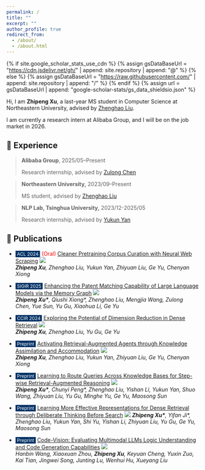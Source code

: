 ```yaml
---
permalink: /
title: ""
excerpt: ""
author_profile: true
redirect_from: 
  - /about/
  - /about.html
---
```


{% if site.google_scholar_stats_use_cdn %}
{% assign gsDataBaseUrl = "https://cdn.jsdelivr.net/gh/" | append: site.repository | append: "@" %}
{% else %}
{% assign gsDataBaseUrl = "https://raw.githubusercontent.com/" | append: site.repository | append: "/" %}
{% endif %}
{% assign url = gsDataBaseUrl | append: "google-scholar-stats/gs_data_shieldsio.json" %}

<span class='anchor' id='about-me'></span>

Hi, I am **Zhipeng Xu**, a last-year MS student in Computer Science at Northeastern University, advised by [Zhenghao Liu](https://edwardzh.github.io/).

I am currently a research intern at Alibaba Group, and I will be on the job market in 2026.

## 🔬 Experience

> **Alibaba Group**, 2025/05–Present
>
> Research internship, advised by [Zulong Chen](https://scholar.google.com/citations?user=nUVmSqUAAAAJ&hl=zh-CN)

> **Northeastern University,** 2023/09–Present
>
> MS student, advised by [Zhenghao Liu](https://edwardzh.github.io/)

> **NLP Lab, Tsinghua University,** 2023/12-2025/05
>
> Research internship, advised by [Yukun Yan](https://scholar.google.com/citations?user=B88nSvIAAAAJ&hl=zh-CN)

## 📝 Publications 

- <span style="background-color: #003366; color: white; padding: 1px 4px; font-size: 12px;">ACL 2024</span> <span style="color:red">(Oral)</span>  [Cleaner Pretraining Corpus Curation with Neural Web Scraping](https://arxiv.org/abs/2402.14652)  ![](https://img.shields.io/github/stars/OpenMatch/NeuScraper?style=social&label=Stars)    
  ***Zhipeng Xu**, Zhenghao Liu, Yukun Yan, Zhiyuan Liu, Ge Yu, Chenyan Xiong*
- <span style="background-color: #003366; color: white; padding: 1px 4px; font-size: 12px;">SIGIR 2025</span>  [Enhancing the Patent Matching Capability of Large Language Models via the Memory Graph](https://arxiv.org/abs/2504.14845)  ![](https://img.shields.io/github/stars/NEUIR/MemGraph?style=social&label=Stars)    
  ***Zhipeng Xu\***, Qiushi Xiong\*, Zhenghao Liu, Mengjia Wang, Zulong Chen, Yue Sun, Yu Gu, Xiaohua Li, Ge Yu*
- <span style="background-color: #003366; color: white; padding: 1px 4px; font-size: 12px;">CCIR 2024</span>  [Exploring the Potential of Dimension Reduction in Dense Retrieval](https://link.springer.com/chapter/10.1007/978-981-96-1710-4_6) ![](https://img.shields.io/github/stars/NEUIR/ConAE?style=social&label=Stars)    
  ***Zhipeng Xu**, Zhenghao Liu, Yu Gu, Ge Yu* 
- <span style="background-color: #003366; color: white; padding: 1px 4px; font-size: 12px;">Preprint</span>  [Activating Retrieval-Augmented Agents through Knowledge Assimilation and Accommodation](https://arxiv.org/abs/2402.13547)  ![](https://img.shields.io/github/stars/OpenMatch/ActiveRAG?style=social&label=Stars)    
  ***Zhipeng Xu**, Zhenghao Liu, Yukun Yan, Zhiyuan Liu, Ge Yu, Chenyan Xiong*
- <span style="background-color: #003366; color: white; padding: 1px 4px; font-size: 12px;">Preprint</span> [Learning to Route Queries Across Knowledge Bases for Step-wise Retrieval-Augmented Reasoning](https://arxiv.org/abs/2505.22095) ![](https://img.shields.io/github/stars/OpenBMB/R1-Router?style=social&label=Stars)   
  ***Zhipeng Xu\***, Chunyi Peng\*, Zhenghao Liu, Yishan Li, Yukun Yan, Shuo Wang, Zhiyuan Liu, Yu Gu, Minghe Yu, Ge Yu, Maosong Sun*
- <span style="background-color: #003366; color: white; padding: 1px 4px; font-size: 12px;">Preprint</span>  [Learning More Effective Representations for Dense Retrieval through Deliberate Thinking Before Search](https://arxiv.org/pdf/2502.12974) ![](https://img.shields.io/github/stars/OpenBMB/Debater?style=social&label=Stars) ***Zhipeng Xu\***, Yifan Ji\*, Zhenghao Liu, Yukun Yan, Shi Yu, Yishan Li, Zhiyuan Liu, Yu Gu, Ge Yu, Maosong Sun*

- <span style="background-color: #003366; color: white; padding: 1px 4px; font-size: 12px;">Preprint</span>  [Code-Vision: Evaluating Multimodal LLMs Logic Understanding and Code Generation Capabilities](https://arxiv.org/abs/2502.11829)  ![](https://img.shields.io/github/stars/wanghanbinpanda/CodeVision?style=social&label=Stars)    
  *Hanbin Wang, Xiaoxuan Zhou, **Zhipeng Xu**, Keyuan Cheng, Yuxin Zuo, Kai Tian, Jingwei Song, Junting Lu, Wenhui Hu, Xueyang Liu*




